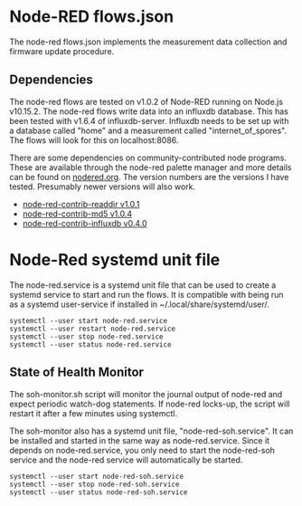 # Node-RED flows.json
The node-red flows.json implements the measurement data collection and firmware
update procedure.

## Dependencies
The node-red flows are tested on v1.0.2 of Node-RED running on Node.js v10.15.2.
The node-red flows write data into an influxdb database. This has been tested
with v1.6.4 of influxdb-server.
Influxdb needs to be set up with a database called "home" and a measurement
called "internet_of_spores". The flows will look for this on localhost:8086.

There are some dependencies on community-contributed node programs.
These are available through the node-red palette manager and more details can
be found on [nodered.org](https://nodered.org).
The version numbers are the versions I have tested. Presumably newer versions
will also work.

* [node-red-contrib-readdir v1.0.1](https://flows.nodered.org/node/node-red-contrib-readdir)
* [node-red-contrib-md5 v1.0.4](https://flows.nodered.org/node/node-red-contrib-md5)
* [node-red-contrib-influxdb v0.4.0](https://flows.nodered.org/node/node-red-contrib-influxdb)

# Node-Red systemd unit file
The node-red.service is a systemd unit file that can be used to create a
systemd service to start and run the flows. It is compatible with being run as
a systemd user-service if installed in ~/.local/share/systemd/user/.

```shell
systemctl --user start node-red.service
systemctl --user restart node-red.service
systemctl --user stop node-red.service
systemctl --user status node-red.service
```

## State of Health Monitor
The soh-monitor.sh script will monitor the journal output of node-red and
expect periodic watch-dog statements. If node-red locks-up, the script will
restart it after a few minutes using systemctl.

The soh-monitor also has a systemd unit file, "node-red-soh.service". It can
be installed and started in the same way as node-red.service. Since it depends
on node-red.service, you only need to start the node-red-soh service and the
node-red service will automatically be started.

```shell
systemctl --user start node-red-soh.service
systemctl --user stop node-red-soh.service
systemctl --user status node-red-soh.service
```

